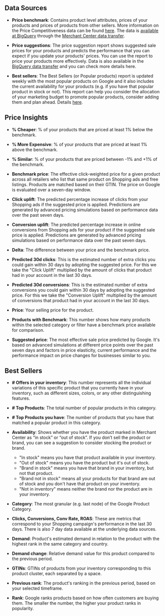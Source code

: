 ## Data Sources

* **Price benchmark**: Contains product level attributes, prices of your products and prices of products from other sellers. More information on the Price Competitiveness data can be found [here](https://support.google.com/merchants/answer/13798101). The data is [available at BigQuery](https://cloud.google.com/bigquery/docs/merchant-center-price-competitiveness-schema) through the [Merchant Center data transfer](https://cloud.google.com/bigquery/docs/merchant-center-transfer).

* **Price suggestions**: The price suggestion report shows suggested sale prices for your products and predicts the performance that you can expect if you update your products' prices. You can use the report to price your products more effectively. Data is also available in the [BigQuery data transfer](https://cloud.google.com/bigquery/docs/merchant-center-price-insights-schema) and you can check more details here.

* **Best sellers**: The Best Sellers (or Popular products) report is updated weekly with the most popular products on Google and it also includes the current availability for your products (e.g. if you have that popular product in stock or not). This report can help you consider the allocation of your marketing budget to promote popular products, consider adding them and plan ahead. Details [here](https://support.google.com/merchants/answer/13299535).


## Price Insights

* **% Cheaper**: % of your products that are priced at least 1% below the benchmark.

* **% More Expensive**: % of your products that are priced at least 1% above the benchmark.

* **% Similar**: % of your products that are priced between -1% and +1% of the benchmark.

* **Benchmark price**: The effective click-weighted price for a given product across all retailers who list that same product on Shopping ads and free listings. Products are matched based on their GTIN. The price on Google is evaluated over a seven-day window.

* **Click uplift**: The predicted percentage increase of clicks from your Shopping ads if the suggested price is applied. Predictions are generated by advanced pricing simulations based on performance data over the past seven days.

* **Conversion uplift**: The predicted percentage increase in online conversions from Shopping ads for your product if the suggested sale price is applied. Predictions are generated by advanced pricing simulations based on performance data over the past seven days.

* **Delta**: The difference between your price and the benchmark price.

* **Predicted 30d clicks**: This is the estimated number of extra clicks you could gain within 30 days by adopting the suggested price. For this we take the "Click Uplift" multiplied by the amount of clicks that product had in your account in the last 30 days.

* **Predicted 30d conversions**: This is the estimated number of extra conversions you could gain within 30 days by adopting the suggested price. For this we take the "Conversion Uplift" multiplied by the amount of conversions that product had in your account in the last 30 days.

* **Price**: Your selling price for the product.

* **Products with Benchmark**: This number shows how many products within the selected category or filter have a benchmark price available for comparison.

* **Suggested price**: The most effective sale price predicted by Google. It's based on advanced simulations at different price points over the past seven days and factors in price elasticity, current performance and the performance impact on price changes for businesses similar to you.

## Best Sellers

* **\# Offers in your inventory**: This number represents all the individual variations of this specific product that you currently have in your inventory, such as different sizes, colors, or any other distinguishing features.

* **\# Top Products**: The total number of popular products in this category.

* **\# Top Products you have**: The number of products that you have that matched a popular product in this category.

* **Availability**: Shows whether you have the product marked in Merchant Center as “in stock” or “out of stock”. If you don’t sell the product or brand, you can see a suggestion to consider stocking the product or brand.
    * "In stock" means you have that product available in your inventory.
    * "Out of stock" means you have the product but it's out of stock.
    * "Brand in stock" means you have that brand in your inventory, but not that product.
    * "Brand not in stock" means all your products for that brand are out of stock and you don't have that product on your inventory.
    * "Not in inventory" means neither the brand nor the product are in your inventory.

* **Category**: The most granular (e.g. last node) of the Google Product Category.

* **Clicks, Conversions, Conv Rate, ROAS**: These are metrics that correspond to your Shopping campaign's performance in the last 30 days. There is also 7 day data available at the underlying data sources.

* **Demand**: Product's estimated demand in relation to the product with the highest rank in the same category and country.

* **Demand change**: Relative demand value for this product compared to the previous period.

* **GTINs**: GTINs of products from your inventory corresponding to this product cluster, each separated by a space.

* **Previous rank**: The product's ranking in the previous period, based on your selected timeframe.

* **Rank**: Google ranks products based on how often customers are buying them. The smaller the number, the higher your product ranks in popularity.